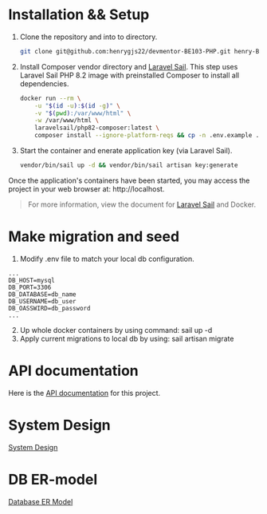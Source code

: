 # Installation && Setup
1. Clone the repository and into to directory.
   ```sh
   git clone git@github.com:henrygjs22/devmentor-BE103-PHP.git henry-BE103-PHP && cd henry-BE103-PHP
   ```

2. Install Composer vendor directory and [Laravel Sail](https://laravel.com/docs/10.x/sail). This step uses Laravel Sail PHP 8.2 image with preinstalled Composer to install all dependencies.
   ```sh
   docker run --rm \
       -u "$(id -u):$(id -g)" \
       -v "$(pwd):/var/www/html" \
       -w /var/www/html \
       laravelsail/php82-composer:latest \
       composer install --ignore-platform-reqs && cp -n .env.example .env
   ```

3. Start the container and enerate application key (via Laravel Sail).
   ```sh
   vendor/bin/sail up -d && vendor/bin/sail artisan key:generate
   ```

Once the application's containers have been started, you may access the project in your web browser at: http://localhost.
   > For more information, view the document for [Laravel Sail](https://laravel.com/docs/10.x/sail) and Docker.

# Make migration and seed
1. Modify .env file to match your local db configuration.
```
...
DB_HOST=mysql
DB_PORT=3306
DB_DATABASE=db_name
DB_USERNAME=db_user
DB_OASSWIRD=db_password
...
```
2. Up whole docker containers by using command: sail up -d
3. Apply current migrations to local db by using: sail artisan migrate

# API documentation
Here is the [API documentation]() for this project.

# System Design
[System Design](public/images/system_design.png)

# DB ER-model
[Database ER Model](public/images/db_er_model.png)
